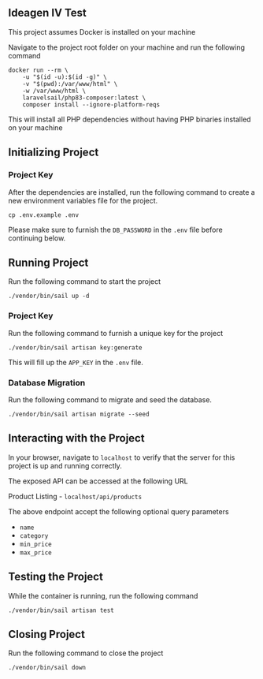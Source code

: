 ## Ideagen IV Test

This project assumes Docker is installed on your machine

Navigate to the project root folder on your machine and run the following command

```
docker run --rm \
    -u "$(id -u):$(id -g)" \
    -v "$(pwd):/var/www/html" \
    -w /var/www/html \
    laravelsail/php83-composer:latest \
    composer install --ignore-platform-reqs
```

This will install all PHP dependencies without having PHP binaries installed on your machine


## Initializing Project

### Project Key
After the dependencies are installed, run the following command to create a new environment variables file for the project.

```
cp .env.example .env
```

Please make sure to furnish the `DB_PASSWORD` in the `.env` file before continuing below.

## Running Project
Run the following command to start the project

```
./vendor/bin/sail up -d
```
### Project Key
Run the following command to furnish a unique key for the project

```
./vendor/bin/sail artisan key:generate
```

This will fill up the `APP_KEY` in the `.env` file.

### Database Migration
Run the following command to migrate and seed the database.

```
./vendor/bin/sail artisan migrate --seed
```

## Interacting with the Project
In your browser, navigate to `localhost` to verify that the server for this project is up and running correctly.

The exposed API can be accessed at the following URL

Product Listing - `localhost/api/products`

The above endpoint accept the following optional query parameters
- `name`
- `category`
- `min_price`
- `max_price`

## Testing the Project
While the container is running, run the following command
```
./vendor/bin/sail artisan test
```

## Closing Project
Run the following command to close the project
```
./vendor/bin/sail down
```
